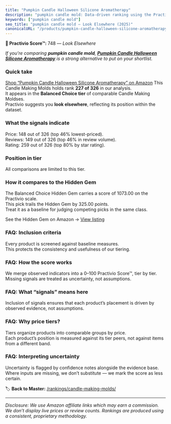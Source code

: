 ```yaml
---
title: "Pumpkin Candle Halloween Silicone Aromatherapy"
description: "pumpkin candle mold: Data-driven ranking using the Practivio Score™. Positioned by quality, value, demand, findability, momentum."
keywords: ["pumpkin candle mold"]
seo_title: "pumpkin candle mold — Look Elsewhere (2025)"
canonicalURL: "/products/pumpkin-candle-halloween-silicone-aromatherapy-B0FH4TK42Z/"
---
```


**🚫 Practivio Score™:** 748 — _Look Elsewhere_


*If you're comparing **pumpkin candle mold**, **[Pumpkin Candle Halloween Silicone Aromatherapy](https://www.amazon.com/dp/B0FH4TK42Z?tag=practivio-20)** is a strong alternative to put on your shortlist.*
### Quick take
[Shop “Pumpkin Candle Halloween Silicone Aromatherapy” on Amazon](https://www.amazon.com/dp/B0FH4TK42Z?tag=practivio-20)
This Candle Making Molds holds rank **227 of 326** in our analysis.  
It appears in the **Balanced Choice tier** of comparable Candle Making Moldses.  
Practivio suggests you **look elsewhere**, reflecting its position within the dataset.

### What the signals indicate
Price: 148 out of 326 (top 46% lowest-priced).  
Reviews: 149 out of 326 (top 46% in review volume).  
Rating: 259 out of 326 (top 80% by star rating).  

### Position in tier
All comparisons are limited to this tier.

### How it compares to the Hidden Gem
The Balanced Choice Hidden Gem carries a score of 1073.00 on the Practivio scale.  
This pick trails the Hidden Gem by 325.00 points.  
Treat it as a baseline for judging competing picks in the same class.  

See the Hidden Gem on Amazon → [View listing](https://www.amazon.com/dp/B0CM5NX74G?tag=practivio-20)

### FAQ: Inclusion criteria
Every product is screened against baseline measures.  
This protects the consistency and usefulness of our tiering.

### FAQ: How the score works
We merge observed indicators into a 0–100 Practivio Score™, tier by tier.  
Missing signals are treated as uncertainty, not assumptions.

### FAQ: What “signals” means here
Inclusion of signals ensures that each product’s placement is driven by observed evidence, not assumptions.

### FAQ: Why price tiers?
Tiers organize products into comparable groups by price.  
Each product’s position is measured against its tier peers, not against items from a different band.

### FAQ: Interpreting uncertainty
Uncertainty is flagged by confidence notes alongside the evidence base.  
Where inputs are missing, we don’t substitute — we mark the score as less certain.


🏷️ **Back to Master:** [/rankings/candle-making-molds/](/rankings/candle-making-molds/)

---
_Disclosure: We use Amazon affiliate links which may earn a commission. We don’t display live prices or review counts. Rankings are produced using a consistent, proprietary methodology._
